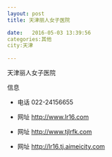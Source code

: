 ```yaml
--- 
layout: post 
title: 天津丽人女子医院

date:   2016-05-03 13:39:56 
categories:其他  
city:天津
  
--- 
```

   
天津丽人女子医院

信息
 - 电话 022-24156655

 - 网址 http://www.lr16.com

 - 网址 http://www.tjlrfk.com

 - 网址 http://lr16.tj.aimeicity.com


